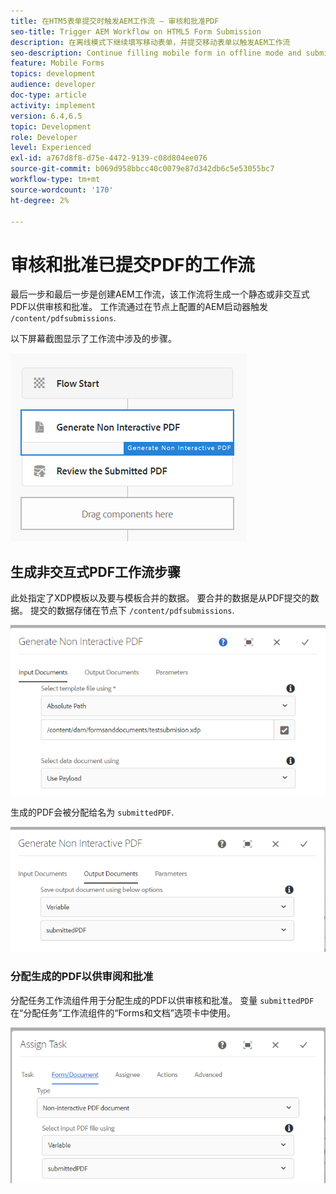 ```yaml
---
title: 在HTM5表单提交时触发AEM工作流 — 审核和批准PDF
seo-title: Trigger AEM Workflow on HTML5 Form Submission
description: 在离线模式下继续填写移动表单，并提交移动表单以触发AEM工作流
seo-description: Continue filling mobile form in offline mode and submit mobile form to trigger AEM workflow
feature: Mobile Forms
topics: development
audience: developer
doc-type: article
activity: implement
version: 6.4,6.5
topic: Development
role: Developer
level: Experienced
exl-id: a767d8f8-d75e-4472-9139-c08d804ee076
source-git-commit: b069d958bbcc40c0079e87d342db6c5e53055bc7
workflow-type: tm+mt
source-wordcount: '170'
ht-degree: 2%

---
```


# 审核和批准已提交PDF的工作流

最后一步和最后一步是创建AEM工作流，该工作流将生成一个静态或非交互式PDF以供审核和批准。 工作流通过在节点上配置的AEM启动器触发 `/content/pdfsubmissions`.

以下屏幕截图显示了工作流中涉及的步骤。

![workflow](assets/workflow.PNG)

## 生成非交互式PDF工作流步骤

此处指定了XDP模板以及要与模板合并的数据。 要合并的数据是从PDF提交的数据。 提交的数据存储在节点下 `/content/pdfsubmissions`.

![工作流](assets/generate-pdf1.PNG)

生成的PDF会被分配给名为 `submittedPDF`.

![工作流](assets/generate-pdf2.PNG)

### 分配生成的PDF以供审阅和批准

分配任务工作流组件用于分配生成的PDF以供审核和批准。 变量 `submittedPDF` 在“分配任务”工作流组件的“Forms和文档”选项卡中使用。

![工作流](assets/assign-task.PNG)
